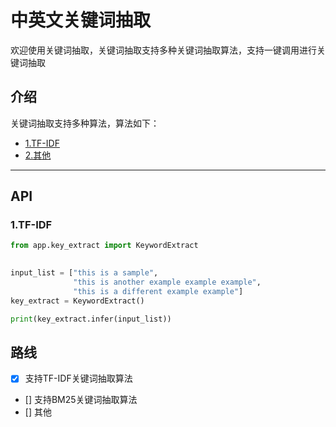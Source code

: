 #  中英文关键词抽取
欢迎使用关键词抽取，关键词抽取支持多种关键词抽取算法，支持一键调用进行关键词抽取




## 介绍

关键词抽取支持多种算法，算法如下：
- [1.TF-IDF](#1TF-IDF)
- [2.其他](#2其他)




---
## API



### 1.TF-IDF


```python
from app.key_extract import KeywordExtract

    
input_list = ["this is a sample",
              "this is another example example example",
              "this is a different example example"]
key_extract = KeywordExtract()

print(key_extract.infer(input_list))
```


## 路线

* [X] 支持TF-IDF关键词抽取算法
* [] 支持BM25关键词抽取算法
* [] 其他

